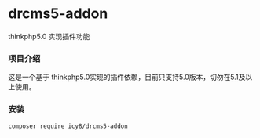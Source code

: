 # drcms5-addon
thinkphp5.0 实现插件功能

### 项目介绍

这是一个基于 thinkphp5.0实现的插件依赖，目前只支持5.0版本，切勿在5.1及以上使用。

### 安装

```
composer require icy8/drcms5-addon
```

